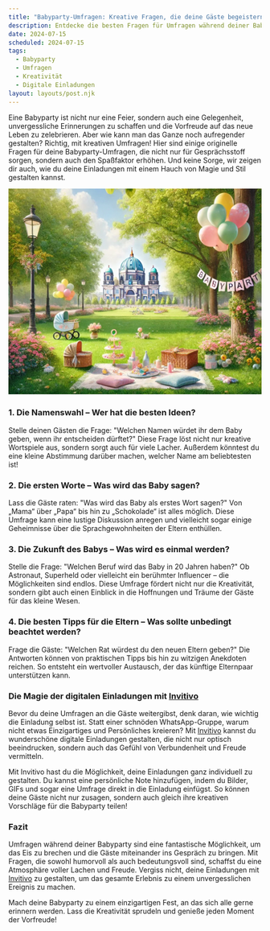 ```yaml
---
title: "Babyparty-Umfragen: Kreative Fragen, die deine Gäste begeistern werden"
description: Entdecke die besten Fragen für Umfragen während deiner Babyparty und wie digitale Einladungen von Invitivo das Erlebnis persönlicher machen.
date: 2024-07-15
scheduled: 2024-07-15
tags:
  - Babyparty
  - Umfragen
  - Kreativität
  - Digitale Einladungen
layout: layouts/post.njk
---
```


Eine Babyparty ist nicht nur eine Feier, sondern auch eine Gelegenheit, unvergessliche Erinnerungen zu schaffen und die Vorfreude auf das neue Leben zu zelebrieren. Aber wie kann man das Ganze noch aufregender gestalten? Richtig, mit kreativen Umfragen! Hier sind einige originelle Fragen für deine Babyparty-Umfragen, die nicht nur für Gesprächsstoff sorgen, sondern auch den Spaßfaktor erhöhen. Und keine Sorge, wir zeigen dir auch, wie du deine Einladungen mit einem Hauch von Magie und Stil gestalten kannst.

![Babyparty-Umfrage](/img/picnic-park.webp)

### 1. **Die Namenswahl – Wer hat die besten Ideen?**

Stelle deinen Gästen die Frage: "Welchen Namen würdet ihr dem Baby geben, wenn ihr entscheiden dürftet?" Diese Frage löst nicht nur kreative Wortspiele aus, sondern sorgt auch für viele Lacher. Außerdem könntest du eine kleine Abstimmung darüber machen, welcher Name am beliebtesten ist!

### 2. **Die ersten Worte – Was wird das Baby sagen?**

Lass die Gäste raten: "Was wird das Baby als erstes Wort sagen?" Von „Mama“ über „Papa“ bis hin zu „Schokolade“ ist alles möglich. Diese Umfrage kann eine lustige Diskussion anregen und vielleicht sogar einige Geheimnisse über die Sprachgewohnheiten der Eltern enthüllen.

### 3. **Die Zukunft des Babys – Was wird es einmal werden?**

Stelle die Frage: "Welchen Beruf wird das Baby in 20 Jahren haben?" Ob Astronaut, Superheld oder vielleicht ein berühmter Influencer – die Möglichkeiten sind endlos. Diese Umfrage fördert nicht nur die Kreativität, sondern gibt auch einen Einblick in die Hoffnungen und Träume der Gäste für das kleine Wesen.

### 4. **Die besten Tipps für die Eltern – Was sollte unbedingt beachtet werden?**

Frage die Gäste: "Welchen Rat würdest du den neuen Eltern geben?" Die Antworten können von praktischen Tipps bis hin zu witzigen Anekdoten reichen. So entsteht ein wertvoller Austausch, der das künftige Elternpaar unterstützen kann.

### **Die Magie der digitalen Einladungen mit [Invitivo](https://invitivo.com/create)**

Bevor du deine Umfragen an die Gäste weitergibst, denk daran, wie wichtig die Einladung selbst ist. Statt einer schnöden WhatsApp-Gruppe, warum nicht etwas Einzigartiges und Persönliches kreieren? Mit [Invitivo](https://invitivo.com/) kannst du wunderschöne digitale Einladungen gestalten, die nicht nur optisch beeindrucken, sondern auch das Gefühl von Verbundenheit und Freude vermitteln.

Mit Invitivo hast du die Möglichkeit, deine Einladungen ganz individuell zu gestalten. Du kannst eine persönliche Note hinzufügen, indem du Bilder, GIFs und sogar eine Umfrage direkt in die Einladung einfügst. So können deine Gäste nicht nur zusagen, sondern auch gleich ihre kreativen Vorschläge für die Babyparty teilen!

### **Fazit**

Umfragen während deiner Babyparty sind eine fantastische Möglichkeit, um das Eis zu brechen und die Gäste miteinander ins Gespräch zu bringen. Mit Fragen, die sowohl humorvoll als auch bedeutungsvoll sind, schaffst du eine Atmosphäre voller Lachen und Freude. Vergiss nicht, deine Einladungen mit [Invitivo](https://invitivo.com) zu gestalten, um das gesamte Erlebnis zu einem unvergesslichen Ereignis zu machen.

Mach deine Babyparty zu einem einzigartigen Fest, an das sich alle gerne erinnern werden. Lass die Kreativität sprudeln und genieße jeden Moment der Vorfreude!
